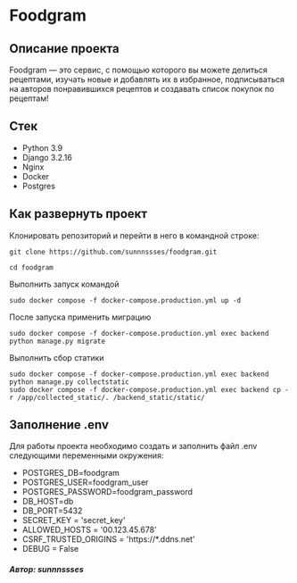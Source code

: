 # Foodgram

## Описание проекта
Foodgram — это сервис, с помощью которого вы можете делиться рецептами, изучать новые и добавлять их в избранное, подписываться на авторов понравившихся рецептов и создавать список покупок по рецептам!

## Стек
- Python 3.9
- Django 3.2.16
- Nginx
- Docker
- Postgres

## Как развернуть проект
Клонировать репозиторий и перейти в него в командной строке:
```
git clone https://github.com/sunnnssses/foodgram.git
```
```
cd foodgram
```
Выполнить запуск командой
```
sudo docker compose -f docker-compose.production.yml up -d
```
После запуска применить миграцию
```
sudo docker compose -f docker-compose.production.yml exec backend python manage.py migrate
```
Выполнить сбор статики
```
sudo docker compose -f docker-compose.production.yml exec backend python manage.py collectstatic
sudo docker compose -f docker-compose.production.yml exec backend cp -r /app/collected_static/. /backend_static/static/
```
## Заполнение .env
Для работы проекта необходимо создать и заполнить файл .env следующими переменными окружения:
- POSTGRES_DB=foodgram
- POSTGRES_USER=foodgram_user
- POSTGRES_PASSWORD=foodgram_password
- DB_HOST=db
- DB_PORT=5432
- SECRET_KEY = 'secret_key'
- ALLOWED_HOSTS = '00.123.45.678'
- CSRF_TRUSTED_ORIGINS = 'https://*.ddns.net'
- DEBUG = False

##### Автор: sunnnssses
